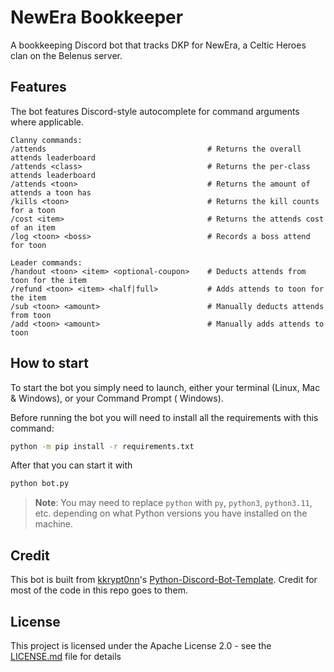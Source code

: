 # NewEra Bookkeeper

A bookkeeping Discord bot that tracks DKP for NewEra, a Celtic Heroes clan on the Belenus server.

## Features

The bot features Discord-style autocomplete for command arguments where applicable.

```text
Clanny commands:
/attends                                    # Returns the overall attends leaderboard
/attends <class>                            # Returns the per-class attends leaderboard
/attends <toon>                             # Returns the amount of attends a toon has
/kills <toon>                               # Returns the kill counts for a toon
/cost <item>                                # Returns the attends cost of an item
/log <toon> <boss>                          # Records a boss attend for toon

Leader commands:
/handout <toon> <item> <optional-coupon>    # Deducts attends from toon for the item
/refund <toon> <item> <half|full>           # Adds attends to toon for the item
/sub <toon> <amount>                        # Manually deducts attends from toon
/add <toon> <amount>                        # Manually adds attends to toon
```

## How to start

To start the bot you simply need to launch, either your terminal (Linux, Mac & Windows), or your Command Prompt (
Windows).

Before running the bot you will need to install all the requirements with this command:

```sh
python -m pip install -r requirements.txt
```

After that you can start it with

```sh
python bot.py
```

> **Note**: You may need to replace `python` with `py`, `python3`, `python3.11`, etc. depending on what Python versions you have installed on the machine.

## Credit

This bot is built from [kkrypt0nn](https://github.com/kkrypt0nn)'s [Python-Discord-Bot-Template](https://github.com/kkrypt0nn/Python-Discord-Bot-Template).
Credit for most of the code in this repo goes to them.

## License

This project is licensed under the Apache License 2.0 - see the [LICENSE.md](LICENSE.md) file for details
